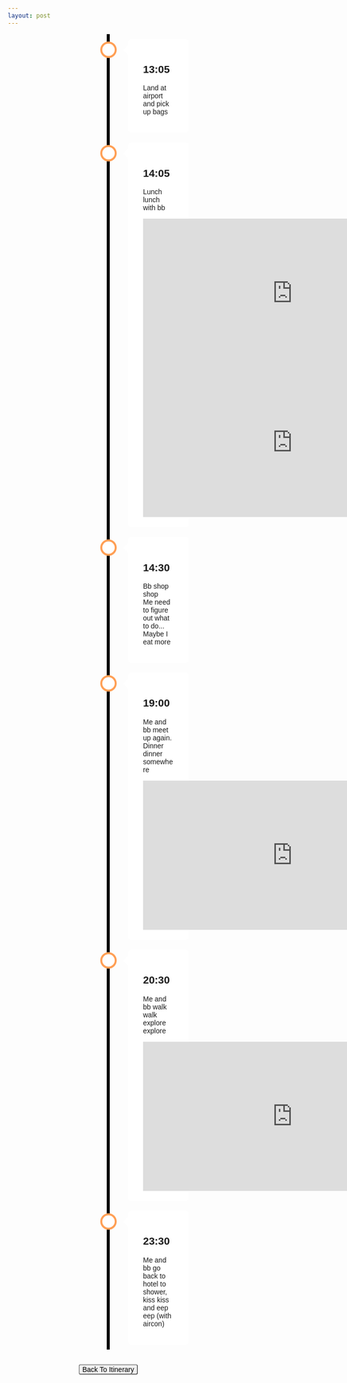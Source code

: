 ```yaml
---
layout: post
---
```


<style type="text/css">
* {
  box-sizing: border-box;
}

/* Set a background color */
body {
  font-family: Helvetica, sans-serif;
}

/* The actual timeline (the vertical ruler) */
.timeline {
  position: relative;
  max-width: 1200px;
  margin: 0 auto;
}

/* The actual timeline (the vertical ruler) */
.timeline::after {
  content: '';
  position: absolute;
  width: 6px;
  background-color: black;
  top: 0;
  bottom: 0;
  left: 50%;
  margin-left: -3px;
}

/* Container around content */
.container {
  padding: 10px 40px;
  position: relative;
  background-color: inherit;
  width: 50%;
}

/* The circles on the timeline */
.container::after {
  content: '';
  position: absolute;
  width: 25px;
  height: 25px;
  right: -17px;
  background-color: white;
  border: 4px solid #FF9F55;
  top: 15px;
  border-radius: 50%;
  z-index: 1;
}

/* Place the container to the left */
.left {
  left: 0;
}

/* Place the container to the right */
.right {
  left: 50%;
}

/* Add arrows to the left container (pointing right) */
.left::before {
  content: " ";
  height: 0;
  position: absolute;
  top: 22px;
  width: 0;
  z-index: 1;
  right: 30px;
  border: medium solid white;
  border-width: 10px 0 10px 10px;
  border-color: transparent transparent transparent white;
}

/* Add arrows to the right container (pointing left) */
.right::before {
  content: " ";
  height: 0;
  position: absolute;
  top: 22px;
  width: 0;
  z-index: 1;
  left: 30px;
  border: medium solid white;
  border-width: 10px 10px 10px 0;
  border-color: transparent white transparent transparent;
}

/* Fix the circle for containers on the right side */
.right::after {
  left: -16px;
}

/* The actual content */
.content {
  padding: 20px 30px;
  background-color: white;
  position: relative;
  border-radius: 6px;
}

/* Media queries - Responsive timeline on screens less than 600px wide */
@media screen and (max-width: 600px) {
/* Place the timelime to the left */
  .timeline::after {
    left: 31px;
  }

/* Full-width containers */
  .container {
    width: 100%;
    padding-left: 70px;
    padding-right: 25px;
  }

/* Make sure that all arrows are pointing leftwards */
  .container::before {
    left: 60px;
    border: medium solid white;
    border-width: 10px 10px 10px 0;
    border-color: transparent white transparent transparent;
  }

/* Make sure all circles are at the same spot */
  .left::after, .right::after {
    left: 15px;
  }

/* Make all right containers behave like the left ones */
  .right {
    left: 0%;
  }
}
  a.button {
    padding: 1px 6px;
    border: 1px outset buttonborder;
    border-radius: 3px;
    color: buttontext;
    background-color: buttonface;
    text-decoration: none;
    display: inline;
}

  .centered-button-div {
    text-align: center;
  }

</style>

<div class="timeline">
  <div class="container right">
    <div class="content">
      <h2>13:05</h2>
      <p>Land at airport and pick up bags</p>
    </div>
  </div>
  <div class="container right">
    <div class="content">
      <h2>14:05</h2>
      <p>Lunch lunch with bb</p>
      <iframe src="https://www.google.com/maps/embed?pb=!1m18!1m12!1m3!1d3919.4255348730812!2d106.6894428757032!3d10.778684159150671!2m3!1f0!2f0!3f0!3m2!1i1024!2i768!4f13.1!3m3!1m2!1s0x31752f45e3ba9d6d%3A0x2b118e6c5816cfc0!2zTeG6t24gTcOyaSwgVGFvIMSQw6BuIC0gMzQgVsO1IFbEg24gVOG6p24!5e0!3m2!1sen!2suk!4v1757845434222!5m2!1sen!2suk" width="600" height="300" style="border:0;" allowfullscreen="" loading="lazy" referrerpolicy="no-referrer-when-downgrade"></iframe>
      <iframe src="https://www.google.com/maps/embed?pb=!1m18!1m12!1m3!1d3919.5103422513444!2d106.68332587570306!3d10.772170059270856!2m3!1f0!2f0!3f0!3m2!1i1024!2i768!4f13.1!3m3!1m2!1s0x31752f2312e907dd%3A0xee2bd6a8d0500b43!2zQsO6biBSacOqdSBDdWEg4buQYyBDw7QgVGjhu6d5!5e0!3m2!1sen!2suk!4v1757845481926!5m2!1sen!2suk" width="600" height="300" style="border:0;" allowfullscreen="" loading="lazy" referrerpolicy="no-referrer-when-downgrade"></iframe>
    </div>
  </div>
  <div class="container right">
    <div class="content">
      <h2>14:30</h2>
      <p>Bb shop shop <br> Me need to figure out what to do... Maybe I eat more</p>
    </div>
  </div>
  <div class="container right">
    <div class="content">
      <h2>19:00</h2>
      <p>Me and bb meet up again. Dinner dinner somewhere</p>
      <iframe src="https://www.google.com/maps/embed?pb=!1m18!1m12!1m3!1d11085.699890280748!2d106.68496386613957!3d10.781659392906132!2m3!1f0!2f0!3f0!3m2!1i1024!2i768!4f13.1!3m3!1m2!1s0x31752f3689d6e90b%3A0xfed9192a456fc218!2sPizza%204P&#39;s%20Hai%20Ba%20Trung!5e0!3m2!1sen!2suk!4v1757845810165!5m2!1sen!2suk" width="600" height="300" style="border:0;" allowfullscreen="" loading="lazy" referrerpolicy="no-referrer-when-downgrade"></iframe>
    </div>
  </div>
  <div class="container right">
    <div class="content">
      <h2>20:30</h2>
      <p>Me and bb walk walk explore explore</p>
      <iframe src="https://www.google.com/maps/embed?pb=!1m18!1m12!1m3!1d7838.6489772491905!2d106.6861926!3d10.7864405!2m3!1f0!2f0!3f0!3m2!1i1024!2i768!4f13.1!3m3!1m2!1s0x31752f00525a63b5%3A0x1e9b925864832cf5!2sng%C3%A2m%20CAFE!5e0!3m2!1sen!2suk!4v1757845122345!5m2!1sen!2suk" width="600" height="300" style="border:0;" allowfullscreen="" loading="lazy" referrerpolicy="no-referrer-when-downgrade"></iframe>
    </div>
  </div>
  <div class="container right">
    <div class="content">
      <h2>23:30</h2>
      <p>Me and bb go back to hotel to shower, kiss kiss and eep eep (with aircon)</p>
    </div>
  </div>
</div>

<div class = "centered-button-div">
  <br>
  <br>
  <a href="/2025/10/10/hcmc-itinerary.html" class="button">Back To Itinerary</a>
</div>
